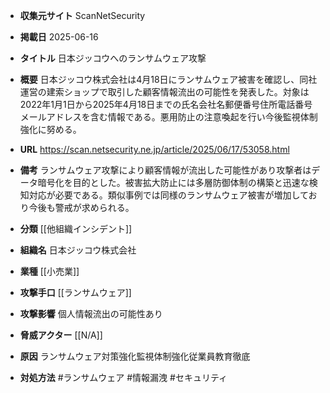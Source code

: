 - **収集元サイト**
ScanNetSecurity

- **掲載日**
2025-06-16

- **タイトル**
日本ジッコウへのランサムウェア攻撃

- **概要**
日本ジッコウ株式会社は4月18日にランサムウェア被害を確認し、同社運営の建索ショップで取引した顧客情報流出の可能性を発表した。対象は2022年1月1日から2025年4月18日までの氏名会社名郵便番号住所電話番号メールアドレスを含む情報である。悪用防止の注意喚起を行い今後監視体制強化に努める。

- **URL**
https://scan.netsecurity.ne.jp/article/2025/06/17/53058.html

- **備考**
ランサムウェア攻撃により顧客情報が流出した可能性があり攻撃者はデータ暗号化を目的とした。被害拡大防止には多層防御体制の構築と迅速な検知対応が必要である。類似事例では同様のランサムウェア被害が増加しており今後も警戒が求められる。

- **分類**
[[他組織インシデント]]

- **組織名**
日本ジッコウ株式会社

- **業種**
[[小売業]]

- **攻撃手口**
[[ランサムウェア]]

- **攻撃影響**
個人情報流出の可能性あり

- **脅威アクター**
[[N/A]]

- **原因**
ランサムウェア対策強化監視体制強化従業員教育徹底

- **対処方法**
#ランサムウェア #情報漏洩 #セキュリティ
